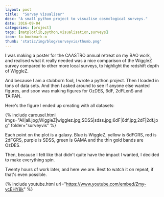 ```yaml
---
layout: post
title:  "Survey Visualiser"
desc: "A small python project to visualise cosmological surveys."
date: 2016-09-04
categories: [project]
tags: [matplotlib,python,visualisation,surveys]
icon: fa-bookmark-o
thumb: 'static/img/blog/surveyvis/thumb.png'
---
```


I was making a poster for the CAASTRO annual retreat on my BAO work,
and realised what it really needed was a nice comparison of the 
WiggleZ survey compared to other more local surveys, to highlight
the redshift depth of WiggleZ.

And because I am a stubborn fool, I wrote a python project. Then
I loaded in tons of data sets. And then I asked around to see if
anyone else wanted figures, and soon was making figures for 
OzDES, 6dF, 2dFLenS and TAIPAN.

Here's the figure I ended up creating with all datasets:

{% include carousel.html imgs="All|all.jpg;WiggleZ|wigglez.jpg;SDSS|sdss.jpg;6dF|6df.jpg;2dF|2df.jpg" folder="surveyvis" %}

Each point on the plot is a galaxy. Blue is WiggleZ, yellow is
6dFGRS, red is 2dFGRS, purple is SDSS, green is GAMA and the 
thin gold bands are OzDES.

Then, because I felt like that didn't quite have the impact I wanted,
I decided to make everything spin.

Twenty hours of work later, and here we are. Best to watch it on repeat,
if that's even possible.




{% include youtube.html url="https://www.youtube.com/embed/Zmy-ycEHY8k"  %}

